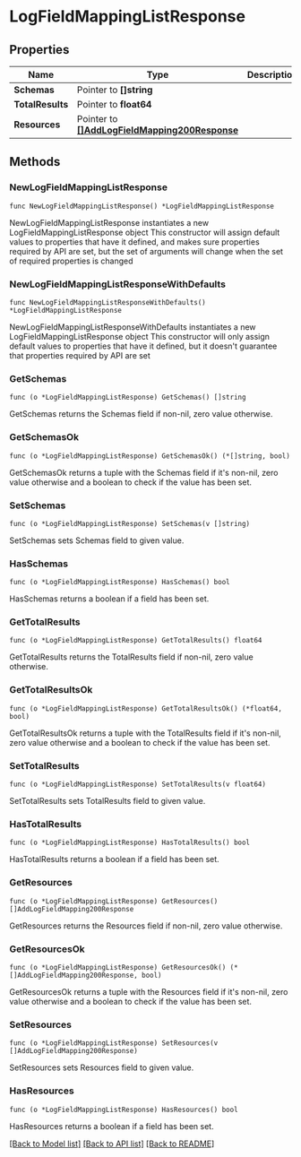 # LogFieldMappingListResponse

## Properties

Name | Type | Description | Notes
------------ | ------------- | ------------- | -------------
**Schemas** | Pointer to **[]string** |  | [optional] 
**TotalResults** | Pointer to **float64** |  | [optional] 
**Resources** | Pointer to [**[]AddLogFieldMapping200Response**](AddLogFieldMapping200Response.md) |  | [optional] 

## Methods

### NewLogFieldMappingListResponse

`func NewLogFieldMappingListResponse() *LogFieldMappingListResponse`

NewLogFieldMappingListResponse instantiates a new LogFieldMappingListResponse object
This constructor will assign default values to properties that have it defined,
and makes sure properties required by API are set, but the set of arguments
will change when the set of required properties is changed

### NewLogFieldMappingListResponseWithDefaults

`func NewLogFieldMappingListResponseWithDefaults() *LogFieldMappingListResponse`

NewLogFieldMappingListResponseWithDefaults instantiates a new LogFieldMappingListResponse object
This constructor will only assign default values to properties that have it defined,
but it doesn't guarantee that properties required by API are set

### GetSchemas

`func (o *LogFieldMappingListResponse) GetSchemas() []string`

GetSchemas returns the Schemas field if non-nil, zero value otherwise.

### GetSchemasOk

`func (o *LogFieldMappingListResponse) GetSchemasOk() (*[]string, bool)`

GetSchemasOk returns a tuple with the Schemas field if it's non-nil, zero value otherwise
and a boolean to check if the value has been set.

### SetSchemas

`func (o *LogFieldMappingListResponse) SetSchemas(v []string)`

SetSchemas sets Schemas field to given value.

### HasSchemas

`func (o *LogFieldMappingListResponse) HasSchemas() bool`

HasSchemas returns a boolean if a field has been set.

### GetTotalResults

`func (o *LogFieldMappingListResponse) GetTotalResults() float64`

GetTotalResults returns the TotalResults field if non-nil, zero value otherwise.

### GetTotalResultsOk

`func (o *LogFieldMappingListResponse) GetTotalResultsOk() (*float64, bool)`

GetTotalResultsOk returns a tuple with the TotalResults field if it's non-nil, zero value otherwise
and a boolean to check if the value has been set.

### SetTotalResults

`func (o *LogFieldMappingListResponse) SetTotalResults(v float64)`

SetTotalResults sets TotalResults field to given value.

### HasTotalResults

`func (o *LogFieldMappingListResponse) HasTotalResults() bool`

HasTotalResults returns a boolean if a field has been set.

### GetResources

`func (o *LogFieldMappingListResponse) GetResources() []AddLogFieldMapping200Response`

GetResources returns the Resources field if non-nil, zero value otherwise.

### GetResourcesOk

`func (o *LogFieldMappingListResponse) GetResourcesOk() (*[]AddLogFieldMapping200Response, bool)`

GetResourcesOk returns a tuple with the Resources field if it's non-nil, zero value otherwise
and a boolean to check if the value has been set.

### SetResources

`func (o *LogFieldMappingListResponse) SetResources(v []AddLogFieldMapping200Response)`

SetResources sets Resources field to given value.

### HasResources

`func (o *LogFieldMappingListResponse) HasResources() bool`

HasResources returns a boolean if a field has been set.


[[Back to Model list]](../README.md#documentation-for-models) [[Back to API list]](../README.md#documentation-for-api-endpoints) [[Back to README]](../README.md)



